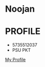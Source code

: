 # Noojan
# PROFILE
* 5735512037 
* PSU PKT

[My Profile](https://patitta22.github.io/Noojan/profile)
